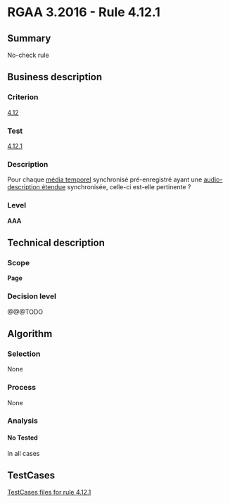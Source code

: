 # RGAA 3.2016 - Rule 4.12.1

## Summary
No-check rule


## Business description

### Criterion
[4.12](http://references.modernisation.gouv.fr/rgaa-accessibilite/2016/criteres.html#crit-4-12)

### Test
[4.12.1](http://references.modernisation.gouv.fr/rgaa-accessibilite/2016/criteres.html#test-4-12-1)

### Description
<div lang="fr">Pour chaque <a href="http://references.modernisation.gouv.fr/rgaa-accessibilite/2016/glossaire.html#mdia-temporel-type-son-vido-et-synchronis">m&#xE9;dia temporel</a> synchronis&#xE9; pr&#xE9;-enregistr&#xE9; ayant une <a href="http://references.modernisation.gouv.fr/rgaa-accessibilite/2016/glossaire.html#audiodescription-tendue">audio-description &#xE9;tendue</a> synchronis&#xE9;e, celle-ci est-elle pertinente&nbsp;?</div>

### Level
**AAA**


## Technical description

### Scope
**Page**

### Decision level
@@@TODO


## Algorithm

### Selection
None

### Process
None

### Analysis

#### No Tested
In all cases


##  TestCases

[TestCases files for rule 4.12.1](https://github.com/Asqatasun/Asqatasun/tree/develop/rules/rules-rgaa3.2016/src/test/resources/testcases/rgaa32016/Rgaa32016Rule041201/)


